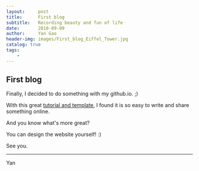 ```yaml
---
layout:     post
title:      First blog
subtitle:   Recording beauty and fun of life 
date:       2018-09-09
author:     Yan Gao
header-img: images/First_blog_Eiffel_Tower.jpg
catalog: true
tags:
    - 
---
```

## First blog

Finally, I decided to do something with my github.io. ;)

With this great [tutorial and template](https://github.com/qiubaiying/qiubaiying.github.io/wiki/%E5%8D%9A%E5%AE%A2%E6%90%AD%E5%BB%BA%E8%AF%A6%E7%BB%86%E6%95%99%E7%A8%8B),
I found it is so easy to write and share something online.

And you know what's more great? 

You can design the website yourself! :)

See you.


---
Yan